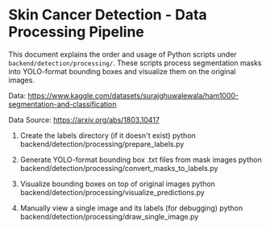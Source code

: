 # Skin Cancer Detection - Data Processing Pipeline

This document explains the order and usage of Python scripts under `backend/detection/processing/`. These scripts process segmentation masks into YOLO-format bounding boxes and visualize them on the original images.

Data: https://www.kaggle.com/datasets/surajghuwalewala/ham1000-segmentation-and-classification

Data Source: https://arxiv.org/abs/1803.10417

1. Create the labels directory (if it doesn't exist)
python backend/detection/processing/prepare_labels.py

2. Generate YOLO-format bounding box .txt files from mask images
python backend/detection/processing/convert_masks_to_labels.py

3. Visualize bounding boxes on top of original images
python backend/detection/processing/visualize_predictions.py

4. Manually view a single image and its labels (for debugging)
python backend/detection/processing/draw_single_image.py

